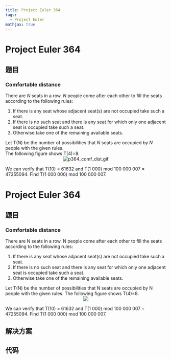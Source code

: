 ```yaml
---
title: Project Euler 364
tags:
  - Project Euler
mathjax: true
---
```

<escape><!-- more --></escape>
    
# Project Euler 364
## 题目
### Comfortable distance


There are <var>N</var> seats in a row. <var>N</var> people come after each other to fill the seats according to the following rules:
<ol type="1"><li>If there is any seat whose adjacent seat(s) are not occupied take such a seat.</li>
<li>If there is no such seat and there is any seat for which only one adjacent seat is occupied take such a seat.</li>
<li>Otherwise take one of the remaining available seats. </li>
</ol>
Let T(<var>N</var>) be the number of possibilities that <var>N</var> seats are occupied by <var>N</var> people with the given rules.<br /> The following figure shows T(4)=8.


<div align="center">
<img src="project/images/p364_comf_dist.gif" class="dark_img" alt="p364_comf_dist.gif" /></div>

We can verify that T(10) = 61632 and T(1 000) mod 100 000 007 = 47255094.
Find T(1 000 000) mod 100 000 007.


# Project Euler 364
## 题目
### Comfortable distance

There are N seats in a row. N people come after each other to fill the seats according to the following rules:
<ol>
<li>If there is any seat whose adjacent seat(s) are not occupied take such a seat.</li>
<li>If there is no such seat and there is any seat for which only one adjacent seat is occupied take such a seat.</li>
<li>Otherwise take one of the remaining available seats. </li>
</ol>
Let T(N) be the number of possibilities that N seats are occupied by N people with the given rules. The following figure shows T(4)=8.
<center><img src="https://projecteuler.net/project/images/p364_comf_dist.gif"></center>

We can verify that T(10) = 61632 and T(1 000) mod 100 000 007 = 47255094.
Find T(1 000 000) mod 100 000 007.


## 解决方案


## 代码


